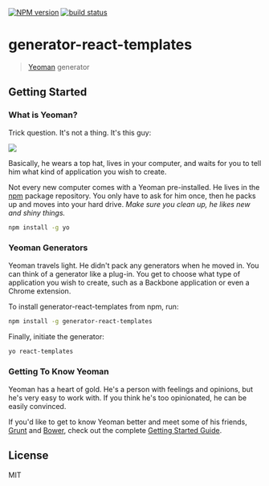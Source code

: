 [![NPM version][npm-image]][npm-url]
[![build status][travis-image]][travis-url]

# generator-react-templates

> [Yeoman](http://yeoman.io) generator


## Getting Started

### What is Yeoman?

Trick question. It's not a thing. It's this guy:

![](http://i.imgur.com/JHaAlBJ.png)

Basically, he wears a top hat, lives in your computer, and waits for you to tell him what kind of application you wish to create.

Not every new computer comes with a Yeoman pre-installed. He lives in the [npm](https://npmjs.org) package repository. You only have to ask for him once, then he packs up and moves into your hard drive. *Make sure you clean up, he likes new and shiny things.*

```bash
npm install -g yo
```

### Yeoman Generators

Yeoman travels light. He didn't pack any generators when he moved in. You can think of a generator like a plug-in. You get to choose what type of application you wish to create, such as a Backbone application or even a Chrome extension.

To install generator-react-templates from npm, run:

```bash
npm install -g generator-react-templates
```

Finally, initiate the generator:

```bash
yo react-templates
```

### Getting To Know Yeoman

Yeoman has a heart of gold. He's a person with feelings and opinions, but he's very easy to work with. If you think he's too opinionated, he can be easily convinced.

If you'd like to get to know Yeoman better and meet some of his friends, [Grunt](http://gruntjs.com) and [Bower](http://bower.io), check out the complete [Getting Started Guide](https://github.com/yeoman/yeoman/wiki/Getting-Started).


## License

MIT


[npm-image]: https://img.shields.io/npm/v/generator-react-templates.svg?style=flat-square
[npm-url]: https://npmjs.org/package/generator-react-templates
[travis-image]: https://img.shields.io/travis/wix/generator-react-templates/gh-pages.svg?style=flat-square
[travis-url]: https://travis-ci.org/wix/generator-react-templates
[coveralls-image]: https://img.shields.io/coveralls/wix/generator-react-templates/master.svg?style=flat-square
[coveralls-url]: https://coveralls.io/r/wix/generator-react-templates?branch=master
[downloads-image]: http://img.shields.io/npm/dm/generator-react-templates.svg?style=flat-square
[downloads-url]: https://npmjs.org/package/generator-react-templates

